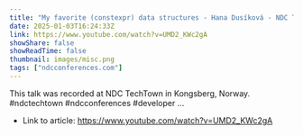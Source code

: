 ```yaml
---
title: "My favorite (constexpr) data structures - Hana Dusíková - NDC TechTown 2024"
date: 2025-01-03T16:24:33Z
link: https://www.youtube.com/watch?v=UMD2_KWc2gA
showShare: false
showReadTime: false
thumbnail: images/misc.png
tags: ["ndcconferences.com"]
---
```

This talk was recorded at NDC TechTown in Kongsberg, Norway. #ndctechtown #ndcconferences #developer ...

- Link to article: https://www.youtube.com/watch?v=UMD2_KWc2gA